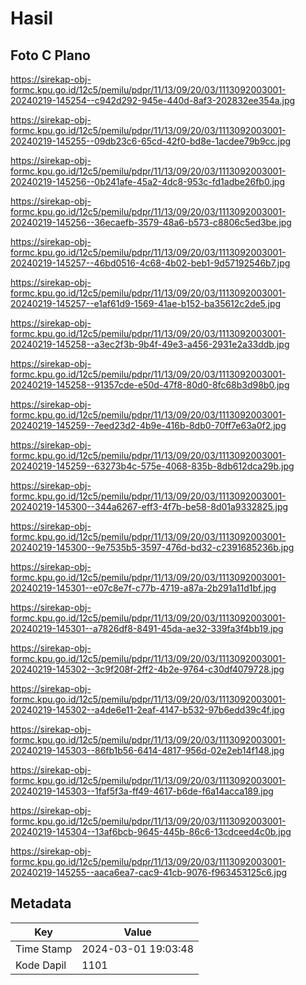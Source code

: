 # Hasil

## Foto C Plano

https://sirekap-obj-formc.kpu.go.id/12c5/pemilu/pdpr/11/13/09/20/03/1113092003001-20240219-145254--c942d292-945e-440d-8af3-202832ee354a.jpg

https://sirekap-obj-formc.kpu.go.id/12c5/pemilu/pdpr/11/13/09/20/03/1113092003001-20240219-145255--09db23c6-65cd-42f0-bd8e-1acdee79b9cc.jpg

https://sirekap-obj-formc.kpu.go.id/12c5/pemilu/pdpr/11/13/09/20/03/1113092003001-20240219-145256--0b241afe-45a2-4dc8-953c-fd1adbe26fb0.jpg

https://sirekap-obj-formc.kpu.go.id/12c5/pemilu/pdpr/11/13/09/20/03/1113092003001-20240219-145256--36ecaefb-3579-48a6-b573-c8806c5ed3be.jpg

https://sirekap-obj-formc.kpu.go.id/12c5/pemilu/pdpr/11/13/09/20/03/1113092003001-20240219-145257--46bd0516-4c68-4b02-beb1-9d57192546b7.jpg

https://sirekap-obj-formc.kpu.go.id/12c5/pemilu/pdpr/11/13/09/20/03/1113092003001-20240219-145257--e1af61d9-1569-41ae-b152-ba35612c2de5.jpg

https://sirekap-obj-formc.kpu.go.id/12c5/pemilu/pdpr/11/13/09/20/03/1113092003001-20240219-145258--a3ec2f3b-9b4f-49e3-a456-2931e2a33ddb.jpg

https://sirekap-obj-formc.kpu.go.id/12c5/pemilu/pdpr/11/13/09/20/03/1113092003001-20240219-145258--91357cde-e50d-47f8-80d0-8fc68b3d98b0.jpg

https://sirekap-obj-formc.kpu.go.id/12c5/pemilu/pdpr/11/13/09/20/03/1113092003001-20240219-145259--7eed23d2-4b9e-416b-8db0-70ff7e63a0f2.jpg

https://sirekap-obj-formc.kpu.go.id/12c5/pemilu/pdpr/11/13/09/20/03/1113092003001-20240219-145259--63273b4c-575e-4068-835b-8db612dca29b.jpg

https://sirekap-obj-formc.kpu.go.id/12c5/pemilu/pdpr/11/13/09/20/03/1113092003001-20240219-145300--344a6267-eff3-4f7b-be58-8d01a9332825.jpg

https://sirekap-obj-formc.kpu.go.id/12c5/pemilu/pdpr/11/13/09/20/03/1113092003001-20240219-145300--9e7535b5-3597-476d-bd32-c2391685236b.jpg

https://sirekap-obj-formc.kpu.go.id/12c5/pemilu/pdpr/11/13/09/20/03/1113092003001-20240219-145301--e07c8e7f-c77b-4719-a87a-2b291a11d1bf.jpg

https://sirekap-obj-formc.kpu.go.id/12c5/pemilu/pdpr/11/13/09/20/03/1113092003001-20240219-145301--a7826df8-8491-45da-ae32-339fa3f4bb19.jpg

https://sirekap-obj-formc.kpu.go.id/12c5/pemilu/pdpr/11/13/09/20/03/1113092003001-20240219-145302--3c9f208f-2ff2-4b2e-9764-c30df4079728.jpg

https://sirekap-obj-formc.kpu.go.id/12c5/pemilu/pdpr/11/13/09/20/03/1113092003001-20240219-145302--a4de6e11-2eaf-4147-b532-97b6edd39c4f.jpg

https://sirekap-obj-formc.kpu.go.id/12c5/pemilu/pdpr/11/13/09/20/03/1113092003001-20240219-145303--86fb1b56-6414-4817-956d-02e2eb14f148.jpg

https://sirekap-obj-formc.kpu.go.id/12c5/pemilu/pdpr/11/13/09/20/03/1113092003001-20240219-145303--1faf5f3a-ff49-4617-b6de-f6a14acca189.jpg

https://sirekap-obj-formc.kpu.go.id/12c5/pemilu/pdpr/11/13/09/20/03/1113092003001-20240219-145304--13af6bcb-9645-445b-86c6-13cdceed4c0b.jpg

https://sirekap-obj-formc.kpu.go.id/12c5/pemilu/pdpr/11/13/09/20/03/1113092003001-20240219-145255--aaca6ea7-cac9-41cb-9076-f963453125c6.jpg


## Metadata

| Key        | Value               |
| ---------- | ------------------- |
| Time Stamp | 2024-03-01 19:03:48 |
| Kode Dapil | 1101                |



